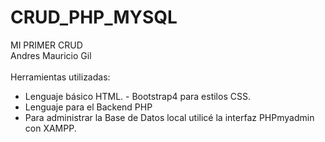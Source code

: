 # CRUD_PHP_MYSQL
MI PRIMER CRUD <br>
Andres Mauricio Gil<br></br>
Herramientas utilizadas: 
- Lenguaje básico HTML.
- Bootstrap4 para estilos CSS.  
- Lenguaje para el Backend PHP
- Para administrar la Base de Datos local utilicé la interfaz PHPmyadmin con XAMPP.
